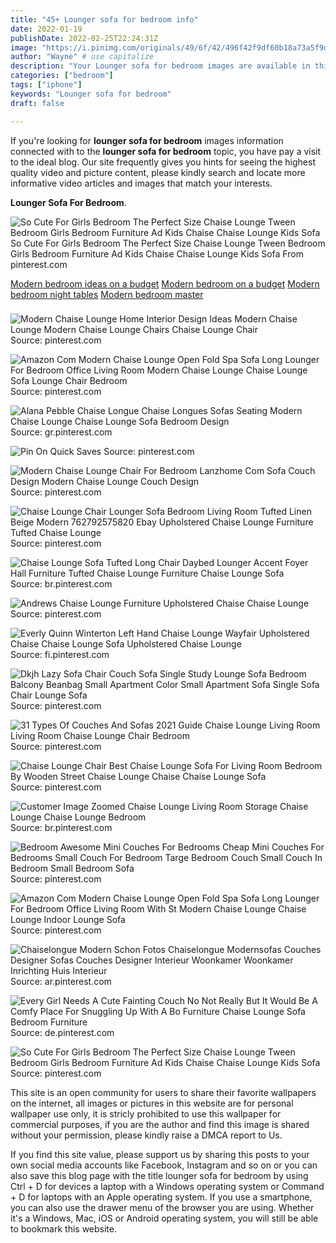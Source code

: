 ```yaml
---
title: "45+ Lounger sofa for bedroom info"
date: 2022-01-19
publishDate: 2022-02-25T22:24:31Z
image: "https://i.pinimg.com/originals/49/6f/42/496f42f9df60b18a73a5f9dc9b7859ca.jpg"
author: "Wayne" # use capitalize
description: "Your Lounger sofa for bedroom images are available in this site. Lounger sofa for bedroom are a topic that is being searched for and liked by netizens today. You can Download the Lounger sofa for bedroom files here. Get all free photos."
categories: ["bedroom"]
tags: ["iphone"]
keywords: "Lounger sofa for bedroom"
draft: false

---
```


If you're looking for **lounger sofa for bedroom** images information connected with to the **lounger sofa for bedroom** topic, you have pay a visit to the ideal  blog.  Our site frequently  gives you  hints  for seeing  the highest  quality video and picture  content, please kindly search and locate more informative video articles and images  that match your interests.

**Lounger Sofa For Bedroom**. 

![So Cute For Girls Bedroom The Perfect Size Chaise Lounge Tween Bedroom Girls Bedroom Furniture Ad Kids Chaise Chaise Lounge Kids Sofa](https://i.pinimg.com/originals/49/6f/42/496f42f9df60b18a73a5f9dc9b7859ca.jpg "So Cute For Girls Bedroom The Perfect Size Chaise Lounge Tween Bedroom Girls Bedroom Furniture Ad Kids Chaise Chaise Lounge Kids Sofa")
So Cute For Girls Bedroom The Perfect Size Chaise Lounge Tween Bedroom Girls Bedroom Furniture Ad Kids Chaise Chaise Lounge Kids Sofa From pinterest.com

[Modern bedroom ideas on a budget](/modern-bedroom-ideas-on-a-budget/)
[Modern bedroom on a budget](/modern-bedroom-on-a-budget/)
[Modern bedroom night tables](/modern-bedroom-night-tables/)
[Modern bedroom master](/modern-bedroom-master/)



### 

 


![Modern Chaise Lounge Home Interior Design Ideas Modern Chaise Lounge Modern Chaise Lounge Chairs Chaise Lounge Chair](https://i.pinimg.com/564x/42/35/3c/42353c0489cbc5b58e4f576fa154ec6f.jpg "Modern Chaise Lounge Home Interior Design Ideas Modern Chaise Lounge Modern Chaise Lounge Chairs Chaise Lounge Chair")
Source: pinterest.com

 

![Amazon Com Modern Chaise Lounge Open Fold Spa Sofa Long Lounger For Bedroom Office Living Room Modern Chaise Lounge Chaise Lounge Sofa Lounge Chair Bedroom](https://i.pinimg.com/474x/a8/ae/37/a8ae37a64c139e53f06a97fe78f4652d.jpg "Amazon Com Modern Chaise Lounge Open Fold Spa Sofa Long Lounger For Bedroom Office Living Room Modern Chaise Lounge Chaise Lounge Sofa Lounge Chair Bedroom")
Source: pinterest.com

 

![Alana Pebble Chaise Longue Chaise Longues Sofas Seating Modern Chaise Lounge Chaise Lounge Sofa Bedroom Design](https://i.pinimg.com/originals/b1/ba/98/b1ba98e9c9f85585a3eeff3f09808263.jpg "Alana Pebble Chaise Longue Chaise Longues Sofas Seating Modern Chaise Lounge Chaise Lounge Sofa Bedroom Design")
Source: gr.pinterest.com

 

![Pin On Quick Saves](https://i.pinimg.com/originals/68/84/da/6884daf60324b7aa35788d0962252c41.jpg "Pin On Quick Saves")
Source: pinterest.com

 

![Modern Chaise Lounge Chair For Bedroom Lanzhome Com Sofa Couch Design Modern Chaise Lounge Couch Design](https://i.pinimg.com/564x/17/47/8b/17478be23c2d35f1812ad230a51c3445.jpg "Modern Chaise Lounge Chair For Bedroom Lanzhome Com Sofa Couch Design Modern Chaise Lounge Couch Design")
Source: pinterest.com

 

![Chaise Lounge Chair Lounger Sofa Bedroom Living Room Tufted Linen Beige Modern 762792575820 Ebay Upholstered Chaise Lounge Furniture Tufted Chaise Lounge](https://i.pinimg.com/originals/7a/5d/b7/7a5db78d67294df754798e4b899bb909.png "Chaise Lounge Chair Lounger Sofa Bedroom Living Room Tufted Linen Beige Modern 762792575820 Ebay Upholstered Chaise Lounge Furniture Tufted Chaise Lounge")
Source: pinterest.com

 

![Chaise Lounge Sofa Tufted Long Chair Daybed Lounger Accent Foyer Hall Furniture Tufted Chaise Lounge Furniture Chaise Lounge Sofa](https://i.pinimg.com/originals/09/8e/51/098e512c9a6461856402b6b498b32057.jpg "Chaise Lounge Sofa Tufted Long Chair Daybed Lounger Accent Foyer Hall Furniture Tufted Chaise Lounge Furniture Chaise Lounge Sofa")
Source: br.pinterest.com

 

![Andrews Chaise Lounge Furniture Upholstered Chaise Chaise Lounge](https://i.pinimg.com/474x/20/2c/36/202c365666fc85b8c3adfd26eef0d3a3.jpg "Andrews Chaise Lounge Furniture Upholstered Chaise Chaise Lounge")
Source: pinterest.com

 

![Everly Quinn Winterton Left Hand Chaise Lounge Wayfair Upholstered Chaise Chaise Lounge Sofa Upholstered Chaise Lounge](https://i.pinimg.com/originals/6a/6d/66/6a6d663cb597a8774482f08905286b96.jpg "Everly Quinn Winterton Left Hand Chaise Lounge Wayfair Upholstered Chaise Chaise Lounge Sofa Upholstered Chaise Lounge")
Source: fi.pinterest.com

 

![Dkjh Lazy Sofa Chair Couch Sofa Single Study Lounge Sofa Bedroom Balcony Beanbag Small Apartment Color Small Apartment Sofa Single Sofa Chair Lounge Sofa](https://i.pinimg.com/564x/95/9d/2a/959d2aae46becba052dedfcc8ad6ef51.jpg "Dkjh Lazy Sofa Chair Couch Sofa Single Study Lounge Sofa Bedroom Balcony Beanbag Small Apartment Color Small Apartment Sofa Single Sofa Chair Lounge Sofa")
Source: pinterest.com

 

![31 Types Of Couches And Sofas 2021 Guide Chaise Lounge Living Room Living Room Chaise Lounge Chair Bedroom](https://i.pinimg.com/564x/09/68/00/096800e013ee2895d6f43e67682ba668.jpg "31 Types Of Couches And Sofas 2021 Guide Chaise Lounge Living Room Living Room Chaise Lounge Chair Bedroom")
Source: pinterest.com

 

![Chaise Lounge Chair Best Chaise Lounge Sofa For Living Room Bedroom By Wooden Street Chaise Lounge Chaise Chaise Lounge Sofa](https://i.ytimg.com/vi/l2d7MwIB-qc/maxresdefault.jpg "Chaise Lounge Chair Best Chaise Lounge Sofa For Living Room Bedroom By Wooden Street Chaise Lounge Chaise Chaise Lounge Sofa")
Source: pinterest.com

 

![Customer Image Zoomed Chaise Lounge Living Room Storage Chaise Lounge Chaise Lounge Bedroom](https://i.pinimg.com/originals/76/c3/e8/76c3e8a066fa0a438155c056d7938bb8.jpg "Customer Image Zoomed Chaise Lounge Living Room Storage Chaise Lounge Chaise Lounge Bedroom")
Source: br.pinterest.com

 

![Bedroom Awesome Mini Couches For Bedrooms Cheap Mini Couches For Bedrooms Small Couch For Bedroom Targe Bedroom Couch Small Couch In Bedroom Small Bedroom Sofa](https://i.pinimg.com/originals/a8/b4/65/a8b4650eb7a94d1506057ede0828d43f.jpg "Bedroom Awesome Mini Couches For Bedrooms Cheap Mini Couches For Bedrooms Small Couch For Bedroom Targe Bedroom Couch Small Couch In Bedroom Small Bedroom Sofa")
Source: pinterest.com

 

![Amazon Com Modern Chaise Lounge Open Fold Spa Sofa Long Lounger For Bedroom Office Living Room With St Modern Chaise Lounge Chaise Lounge Indoor Lounge Sofa](https://i.pinimg.com/736x/d1/05/fb/d105fb3fd424da446aebab3e669a0182.jpg "Amazon Com Modern Chaise Lounge Open Fold Spa Sofa Long Lounger For Bedroom Office Living Room With St Modern Chaise Lounge Chaise Lounge Indoor Lounge Sofa")
Source: pinterest.com

 

![Chaiselongue Modern Schon Fotos Chaiselongue Modernsofas Couches Designer Sofas Couches Designer Interieur Woonkamer Woonkamer Inrichting Huis Interieur](https://i.pinimg.com/736x/6b/d3/b5/6bd3b5c5f9a02ff984b46e1fa056338d.jpg "Chaiselongue Modern Schon Fotos Chaiselongue Modernsofas Couches Designer Sofas Couches Designer Interieur Woonkamer Woonkamer Inrichting Huis Interieur")
Source: ar.pinterest.com

 

![Every Girl Needs A Cute Fainting Couch No Not Really But It Would Be A Comfy Place For Snuggling Up With A Bo Furniture Chaise Lounge Sofa Bedroom Furniture](https://i.pinimg.com/originals/34/4f/5c/344f5c48cea80c0feda975b69bb3540f.jpg "Every Girl Needs A Cute Fainting Couch No Not Really But It Would Be A Comfy Place For Snuggling Up With A Bo Furniture Chaise Lounge Sofa Bedroom Furniture")
Source: de.pinterest.com

 

![So Cute For Girls Bedroom The Perfect Size Chaise Lounge Tween Bedroom Girls Bedroom Furniture Ad Kids Chaise Chaise Lounge Kids Sofa](https://i.pinimg.com/originals/49/6f/42/496f42f9df60b18a73a5f9dc9b7859ca.jpg "So Cute For Girls Bedroom The Perfect Size Chaise Lounge Tween Bedroom Girls Bedroom Furniture Ad Kids Chaise Chaise Lounge Kids Sofa")
Source: pinterest.com

 

This site is an open community for users to share their favorite wallpapers on the internet, all images or pictures in this website are for personal wallpaper use only, it is stricly prohibited to use this wallpaper for commercial purposes, if you are the author and find this image is shared without your permission, please kindly raise a DMCA report to Us.

If you find this site value, please support us by sharing this posts to your own social media accounts like Facebook, Instagram and so on or you can also save this blog page with the title lounger sofa for bedroom by using Ctrl + D for devices a laptop with a Windows operating system or Command + D for laptops with an Apple operating system. If you use a smartphone, you can also use the drawer menu of the browser you are using. Whether it's a Windows, Mac, iOS or Android operating system, you will still be able to bookmark this website.
